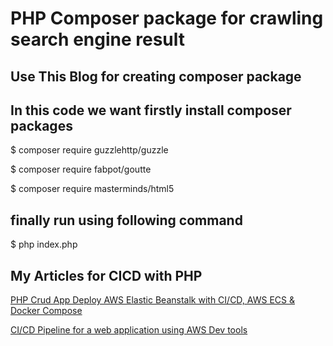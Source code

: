 # PHP Composer package for crawling search engine result

## Use This Blog for creating composer package

## In this code we want firstly install composer packages
$ composer require guzzlehttp/guzzle

$ composer require fabpot/goutte

$ composer require masterminds/html5

## finally run using following command
$ php index.php

## My Articles for CICD with PHP
[PHP Crud App Deploy AWS Elastic
Beanstalk with CI/CD, AWS ECS &
Docker Compose](https://github.com/sanju2/PHP-Crud-App)

[CI/CD Pipeline for a web application
using AWS Dev tools](https://dev.to/aws-builders/aws-cicd-pipeline-creation-step-by-step-3cca)
